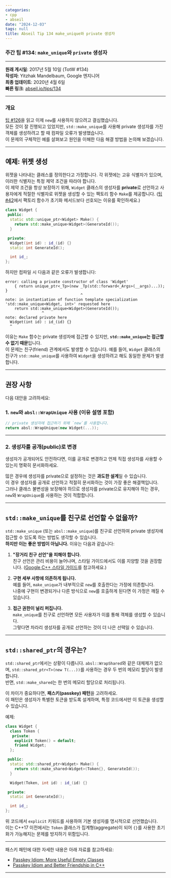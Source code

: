 ```yaml
---
categories:
- cpp
- abseil
date: "2024-12-03"
tags: null
title: Abseil Tip 134 make_unique와 private 생성자
---
```



### 주간 팁 #134: <code>make_unique</code>와 <code>private</code> 생성자

---

**원래 게시일**: 2017년 5월 10일 (TotW #134)  
**작성자**: Yitzhak Mandelbaum, Google 엔지니어  
**최종 업데이트**: 2020년 4월 6일  
**빠른 링크**: [abseil.io/tips/134](https://abseil.io/tips/134)

---

### 개요

[팁 #126](/tips/126)을 읽고 이제 `new`를 사용하지 않으려고 결심했습니다.  
모든 것이 잘 진행되고 있었지만, `std::make_unique`를 사용해 private 생성자를 가진 객체를 생성하려고 할 때 컴파일 오류가 발생했습니다.  
이 문제의 구체적인 예를 살펴보고 원인을 이해한 다음 해결 방법을 논의해 보겠습니다.

---

## 예제: 위젯 생성

위젯을 나타내는 클래스를 정의한다고 가정합니다. 각 위젯에는 고유 식별자가 있으며, 이러한 식별자는 특정 제약 조건을 따라야 합니다.  
이 제약 조건을 항상 보장하기 위해, `Widget` 클래스의 생성자를 **private**로 선언하고 사용자에게 적절한 식별자로 위젯을 생성할 수 있는 팩토리 함수 `Make`를 제공합니다. ([팁 #42](/tips/42)에서 팩토리 함수가 초기화 메서드보다 선호되는 이유를 확인하세요.)

```cpp
class Widget {
 public:
  static std::unique_ptr<Widget> Make() {
    return std::make_unique<Widget>(GenerateId());
  }

 private:
  Widget(int id) : id_(id) {}
  static int GenerateId();

  int id_;
};
```

하지만 컴파일 시 다음과 같은 오류가 발생합니다:

```plaintext
error: calling a private constructor of class 'Widget'
    { return unique_ptr<_Tp>(new _Tp(std::forward<_Args>(__args)...)); }
                                 ^
note: in instantiation of function template specialization
'std::make_unique<Widget, int>' requested here
    return std::make_unique<Widget>(GenerateId());
                ^
note: declared private here
  Widget(int id) : id_(id) {}
  ^
```

이유는 `Make` 함수는 private 생성자에 접근할 수 있지만, **`std::make_unique`는 접근할 수 없기 때문**입니다.  
이 문제는 친구(friend) 관계에서도 발생할 수 있습니다. 예를 들어, `Widget` 클래스의 친구가 `std::make_unique`를 사용하여 `Widget`을 생성하려고 해도 동일한 문제가 발생합니다.

---

## 권장 사항

다음 대안을 고려하세요:

### 1. `new`와 `absl::WrapUnique` 사용 (이유 설명 포함)

```cpp
// private 생성자에 접근하기 위해 `new`를 사용합니다.
return absl::WrapUnique(new Widget(...));
```

---

### 2. 생성자를 공개(public)로 변경

생성자가 공개되어도 안전하다면, 이를 공개로 변경하고 언제 직접 생성자를 사용할 수 있는지 명확히 문서화하세요.  

많은 경우에 생성자를 private으로 설정하는 것은 **과도한 설계**일 수 있습니다.  
이 경우 생성자를 공개로 선언하고 적절히 문서화하는 것이 가장 좋은 해결책입니다.  
그러나 클래스 불변성을 보장해야 하므로 생성자를 private으로 유지해야 하는 경우, `new`와 `WrapUnique`를 사용하는 것이 적합합니다.

---

## `std::make_unique`를 친구로 선언할 수 없을까?

`std::make_unique` (또는 `absl::make_unique`)를 친구로 선언하여 private 생성자에 접근할 수 있도록 하는 방법도 생각할 수 있습니다.  
**하지만 이는 좋은 방법이 아닙니다.** 이유는 다음과 같습니다:

1. **"장거리 친구 선언"을 피해야 합니다.**  
   친구 선언은 관리 비용이 늘어나며, 스타일 가이드에서도 이를 지양할 것을 권장합니다. ([Google C++ 스타일 가이드](https://google.github.io/styleguide/cppguide.html#Friends)를 참고하세요.)

2. **구현 세부 사항에 의존하게 됩니다.**  
   예를 들어, `make_unique`가 내부적으로 `new`를 호출한다는 가정에 의존합니다.  
   나중에 구현이 변경되거나 다른 방식으로 `new`를 호출하게 된다면 이 가정은 깨질 수 있습니다.

3. **접근 권한이 널리 퍼집니다.**  
   `make_unique`를 친구로 선언하면 모든 사용자가 이를 통해 객체를 생성할 수 있습니다.  
   그렇다면 차라리 생성자를 공개로 선언하는 것이 더 나은 선택일 수 있습니다.

---

## `std::shared_ptr`의 경우는?

`std::shared_ptr`에서는 상황이 다릅니다. `absl::WrapShared`와 같은 대체제가 없으며, `std::shared_ptr<T>(new T(...))`를 사용하는 경우 두 번의 메모리 할당이 발생합니다.  
반면, `std::make_shared`는 한 번의 메모리 할당으로 처리됩니다.  

이 차이가 중요하다면, **패스키(passkey) 패턴**을 고려하세요.  
이 패턴은 생성자가 특별한 토큰을 받도록 설계하며, 특정 코드에서만 이 토큰을 생성할 수 있습니다.

예제:

```cpp
class Widget {
  class Token {
   private:
    explicit Token() = default;
    friend Widget;
  };

 public:
  static std::shared_ptr<Widget> Make() {
    return std::make_shared<Widget>(Token{}, GenerateId());
  }

  Widget(Token, int id) : id_(id) {}

 private:
  static int GenerateId();

  int id_;
};
```

위 코드에서 `explicit` 키워드를 사용하여 기본 생성자를 명시적으로 선언했습니다.  
이는 C++17 이전에서는 `Token` 클래스가 집계형(aggregate)이 되어 `{}`를 사용한 초기화가 가능해지는 문제를 방지하기 위함입니다.

---

패스키 패턴에 대한 자세한 내용은 아래 자료를 참고하세요:

- [Passkey Idiom: More Useful Empty Classes](https://arne-mertz.de/2016/10/passkey-idiom/)  
- [Passkey Idiom and Better Friendship in C++](http://www.spiria.com/en/blog/desktop-software/passkey-idiom-and-better-friendship-c)

---